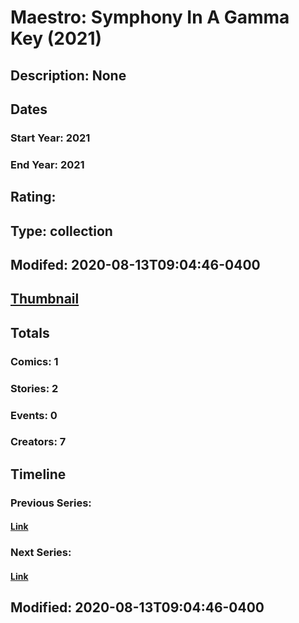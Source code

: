 # Maestro: Symphony In A Gamma Key (2021)
## Description: None
## Dates
### Start Year: 2021
### End Year: 2021
## Rating: 
## Type: collection
## Modifed: 2020-08-13T09:04:46-0400
## [Thumbnail](http://i.annihil.us/u/prod/marvel/i/mg/b/40/image_not_available.jpg)
## Totals
### Comics: 1
### Stories: 2
### Events: 0
### Creators: 7
## Timeline
### Previous Series: 
#### [Link]()
### Next Series: 
#### [Link]()
## Modified: 2020-08-13T09:04:46-0400